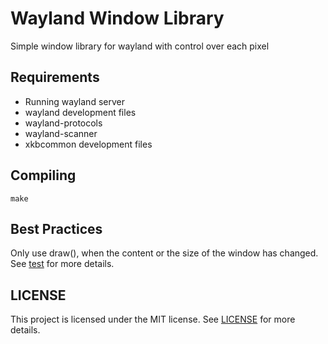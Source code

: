 # Wayland Window Library
Simple window library for wayland with control over each pixel
## Requirements
- Running wayland server
- wayland development files
- wayland-protocols
- wayland-scanner
- xkbcommon development files
## Compiling
```
make
```
## Best Practices
Only use draw(), when the content or the size of the window has changed. See [test](test.c) for more details.
## LICENSE
This project is licensed under the MIT license. See [LICENSE](LICENSE) for more details.